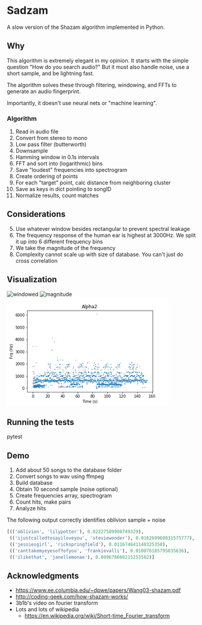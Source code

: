 # Sadzam

A slow version of the Shazam algorithm implemented in Python.

## Why

This algorithm is extremely elegant in my opinion. 
It starts with the simple question "How do you search audio?"
But it must also handle noise, use a short sample, and be lightning fast.

The algorithm solves these through filtering, windowing, and FFTs to generate an audio fingerprint.

Importantly, it doesn't use neural nets or "machine learning".

### Algorithm

1. Read in audio file
2. Convert from stereo to mono
3. Low pass filter (butterworth)
4. Downsample
5. Hamming window in 0.1s intervals 
6. FFT and sort into (logarithmic) bins 
7. Save "loudest" frequencies into spectrogram
8. Create ordering of points 
9. For each "target" point, calc distance from neighboring cluster
10. Save as keys in dict pointing to songID
11. Normalize results, count matches

## Considerations

5. Use whatever window besides rectangular to prevent spectral leakage
6. The frequency response of the human ear is highest at 3000Hz.
We split it up into 6 different frequency bins
7. We take the magnitude of the frequency
9. Complexity cannot scale up with size of database. You can't just do cross correlation

## Visualization

![windowed](./XC/windowed.gif)
![magnitude](./XC/magnitude.gif)
![spectrogram](./XC/Alpha2.png)

## Running the tests

pytest

## Demo
1. Add about 50 songs to the database folder
2. Convert songs to wav using ffmpeg
3. Build database
4. Obtain 10 second sample (noise optional)
5. Create frequencies array, spectrogram
6. Count hits, make pairs
7. Analyze hits

The following output correctly identifies oblivion sample + noise

```python
[(('oblivion', 'lilypotter'), 0.02227589908749329),
 (('ijustcalledtosayiloveyou', 'steviewonder'), 0.016269960831575777),
 (('jessiesgirl', 'rickspringfield'), 0.011674641148325358),
 (('canttakemyeyesoffofyou', 'frankievalli'), 0.010076185795035636),
 (('ilikethat', 'janellemonae'), 0.009678668215253582)]
```

## Acknowledgments

* https://www.ee.columbia.edu/~dpwe/papers/Wang03-shazam.pdf
* http://coding-geek.com/how-shazam-works/
* 3b1b's video on fourier transform
* Lots and lots of wikipedia
  * https://en.wikipedia.org/wiki/Short-time_Fourier_transform
